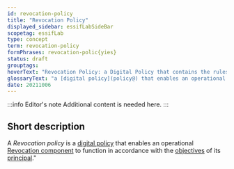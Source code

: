 ```yaml
---
id: revocation-policy
title: "Revocation Policy"
displayed_sidebar: essifLabSideBar
scopetag: essifLab
type: concept
term: revocation-policy
formPhrases: revocation-polic{yies}
status: draft
grouptags:
hoverText: "Revocation Policy: a Digital Policy that contains the rules, working-instructions, preferences and other guidance for an operational Revocation component to function in accordance with the Objectives of its Principal."
glossaryText: "a [digital policy](policy@) that enables an operational [revocation component](@) to function in accordance with the [objective](@) of its [principal](@)."
date: 20211006
---
```


:::info Editor's note
Additional content is needed here.
:::

## Short description

A *Revocation policy* is a [digital policy](policy@) that enables an operational [Revocation component](@) to function in accordance with the [objectives](@) of its [principal](@)."